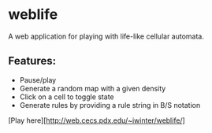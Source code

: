 # weblife
A web application for playing with life-like cellular automata.

## Features:
- Pause/play
- Generate a random map with a given density
- Click on a cell to toggle state
- Generate rules by providing a rule string in B/S notation

[Play here][http://web.cecs.pdx.edu/~iwinter/weblife/]
